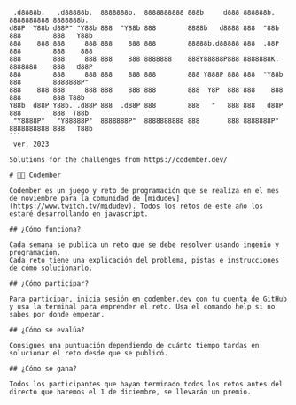 ``````
 .d8888b.   .d88888b.  8888888b.  8888888888 888b     d888 888888b.   8888888888 8888888b.  
d88P  Y88b d88P" "Y88b 888  "Y88b 888        8888b   d8888 888  "88b  888        888   Y88b 
888    888 888     888 888    888 888        88888b.d88888 888  .88P  888        888    888 
888        888     888 888    888 8888888    888Y88888P888 8888888K.  8888888    888   d88P 
888        888     888 888    888 888        888 Y888P 888 888  "Y88b 888        8888888P"  
888    888 888     888 888    888 888        888  Y8P  888 888    888 888        888 T88b   
Y88b  d88P Y88b. .d88P 888  .d88P 888        888   "   888 888   d88P 888        888  T88b  
 "Y8888P"   "Y88888P"  8888888P"  8888888888 888       888 8888888P"  8888888888 888   T88b 
```                                                                                         
 ver. 2023

Solutions for the challenges from https://codember.dev/

# 👨‍💻 Codember

Codember es un juego y reto de programación que se realiza en el mes de noviembre para la comunidad de [midudev](https://www.twitch.tv/midudev). Todos los retos de este año los estaré desarrollando en javascript.

## ¿Cómo funciona?

Cada semana se publica un reto que se debe resolver usando ingenio y programación.
Cada reto tiene una explicación del problema, pistas e instrucciones de cómo solucionarlo.

## ¿Cómo participar?

Para participar, inicia sesión en codember.dev con tu cuenta de GitHub y usa la terminal para emprender el reto. Usa el comando help si no sabes por donde empezar.

## ¿Cómo se evalúa?

Consigues una puntuación dependiendo de cuánto tiempo tardas en solucionar el reto desde que se publicó.

## ¿Cómo se gana?

Todos los participantes que hayan terminado todos los retos antes del directo que haremos el 1 de diciembre, se llevarán un premio.


